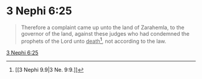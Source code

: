 # 3 Nephi 6:25

> Therefore a complaint came up unto the land of Zarahemla, to the governor of the land, against these judges who had condemned the prophets of the Lord unto <u>death</u>[^a], not according to the law.

[3 Nephi 6:25](https://www.churchofjesuschrist.org/study/scriptures/bofm/3-ne/6?lang=eng&id=p25#p25)


[^a]: [[3 Nephi 9.9|3 Ne. 9:9.]]
